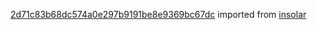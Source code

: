 [2d71c83b68dc574a0e297b9191be8e9369bc67dc](https://github.com/insolar/insolar/commit/2d71c83b68dc574a0e297b9191be8e9369bc67dc) imported from [insolar](https://github.com/insolar/insolar)
